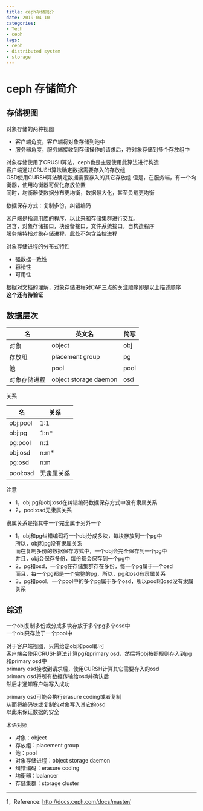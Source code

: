 ```yaml
---
title: ceph存储简介
date: 2019-04-10
categories:
- Tech
- ceph
tags:
- ceph
- distributed system
- storage
---
```


# ceph 存储简介

## 存储视图

对象存储的两种视图  
- 客户端角度，客户端将对象存储到池中  
- 服务器角度，服务端接收到存储操作的请求后，将对象存储到多个存放组中  

对象存储使用了CRUSH算法，ceph也是主要使用此算法进行构造  
客户端通过CRUSH算法确定数据需要存入的存放组  
OSD使用CURSH算法确定数据需要存入的其它存放组
但是，在服务端，有一个均衡器，使用均衡器可优化存放位置  
同时，均衡器使数据分布更均衡，数据最大化，甚至负载更均衡  

数据保存方式：复制多份，纠错编码  

客户端是指调用库的程序，以此来和存储集群进行交互。  
包含，对象存储接口，块设备接口，文件系统接口，自构造程序  
服务端特指对象存储进程，此处不包含监控进程  

对象存储进程的分布式特性  
- 强数据一致性  
- 容错性  
- 可用性  

根据对文档的理解，对象存储进程对CAP三点的关注顺序即是以上描述顺序  
__这个还有待验证__   



## 数据层次  

名|英文名|简写
---|---|---
对象|object|obj
存放组|placement group|pg
池|pool|pool
对象存储进程|object storage daemon|osd

关系  

名|关系
---|---
obj:pool|1:1
obj:pg|1:n*
pg:pool|n:1
obj:osd|n:m*
pg:osd|n:m
pool:osd|无隶属关系

注意  
* 1，obj:pg和obj:osd在纠错编码数据保存方式中没有隶属关系  
* 2，pool:osd无隶属关系  

隶属关系是指其中一个完全属于另外一个  
* 1，obj和pg纠错编码将一个obj分成多块，每块存放到一个pg中  
所以，obj和pg没有隶属关系  
而在复制多份的数据保存方式中，一个obj会完全保存到一个pg中  
并且，obj会保存多份，每份都会保存到一个pg中   
* 2，pg和osd，一个pg在存储集群存在多份，每一个pg属于一个osd  
而且，每一个pg都是一个完整的pg，所以，pg和osd有隶属关系  
* 3，pg和pool，一个pool中的多个pg属于多个osd，所以pool和osd没有隶属关系  

## 综述    
一个obj复制多份或分成多块存放于多个pg多个osd中   
一个obj只存放于一个pool中  

对于客户端视图，只需给定obj和pool即可  
客户端会使用CRUSH算法计算pg和primary osd，然后将obj按照规则存入到pg和primary osd中   
primary osd接收到请求后，使用CURSH计算其它需要存入的osd  
primary osd将所有数据传输给osd并确认后  
然后才通知客户端写入成功  

primary osd可能会执行erasure coding或者复制  
从而将编码块或复制的对象写入其它的osd  
以此来保证数据的安全  


术语对照  
- 对象：object
- 存放组：placement group
- 池：pool
- 对象存储进程：object storage daemon
- 纠错编码：erasure coding
- 均衡器：balancer
- 存储集群：storage cluster 

-----
1，Reference: http://docs.ceph.com/docs/master/

